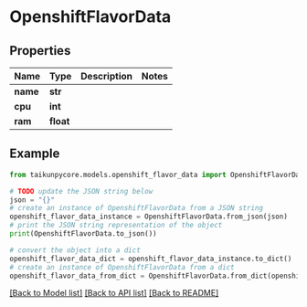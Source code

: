 # OpenshiftFlavorData


## Properties

Name | Type | Description | Notes
------------ | ------------- | ------------- | -------------
**name** | **str** |  | 
**cpu** | **int** |  | 
**ram** | **float** |  | 

## Example

```python
from taikunpycore.models.openshift_flavor_data import OpenshiftFlavorData

# TODO update the JSON string below
json = "{}"
# create an instance of OpenshiftFlavorData from a JSON string
openshift_flavor_data_instance = OpenshiftFlavorData.from_json(json)
# print the JSON string representation of the object
print(OpenshiftFlavorData.to_json())

# convert the object into a dict
openshift_flavor_data_dict = openshift_flavor_data_instance.to_dict()
# create an instance of OpenshiftFlavorData from a dict
openshift_flavor_data_from_dict = OpenshiftFlavorData.from_dict(openshift_flavor_data_dict)
```
[[Back to Model list]](../README.md#documentation-for-models) [[Back to API list]](../README.md#documentation-for-api-endpoints) [[Back to README]](../README.md)


